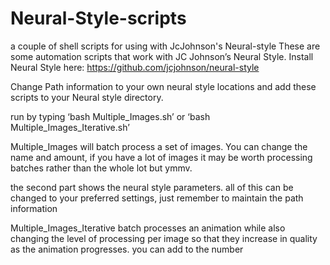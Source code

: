 # Neural-Style-scripts
a couple of shell scripts for using with JcJohnson's Neural-style
These are some automation scripts that work with JC Johnson’s Neural Style. 
Install Neural Style here: https://github.com/jcjohnson/neural-style

Change Path information to your own neural style locations and add these scripts to your Neural style directory.

run by typing ‘bash Multiple_Images.sh’ or ‘bash Multiple_Images_Iterative.sh’

Multiple_Images will batch process a set of images. You can change the name and amount, if you have a lot of images it may be worth processing batches rather than the whole lot but ymmv. 

the second part shows the neural style parameters. all of this can be changed to your preferred settings, just remember to maintain the path information 

Multiple_Images_Iterative batch processes an animation while also changing the level of processing per image so that they increase in quality as the animation progresses. you can add to the number
